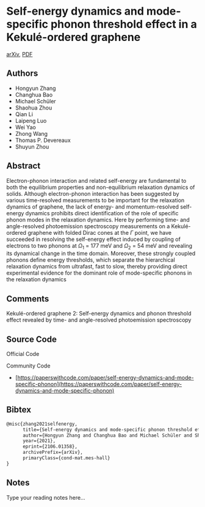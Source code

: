 
# Self-energy dynamics and mode-specific phonon threshold effect in a Kekulé-ordered graphene

[arXiv](https://arxiv.org/abs/2106.01358), [PDF](https://arxiv.org/pdf/2106.01358.pdf)

## Authors

- Hongyun Zhang
- Changhua Bao
- Michael Schüler
- Shaohua Zhou
- Qian Li
- Laipeng Luo
- Wei Yao
- Zhong Wang
- Thomas P. Devereaux
- Shuyun Zhou

## Abstract

Electron-phonon interaction and related self-energy are fundamental to both the equilibrium properties and non-equilibrium relaxation dynamics of solids. Although electron-phonon interaction has been suggested by various time-resolved measurements to be important for the relaxation dynamics of graphene, the lack of energy- and momentum-resolved self-energy dynamics prohibits direct identification of the role of specific phonon modes in the relaxation dynamics. Here by performing time- and angle-resolved photoemission spectroscopy measurements on a Kekulé-ordered graphene with folded Dirac cones at the $\Gamma$ point, we have succeeded in resolving the self-energy effect induced by coupling of electrons to two phonons at $\Omega_1$ = 177 meV and $\Omega_2$ = 54 meV and revealing its dynamical change in the time domain. Moreover, these strongly coupled phonons define energy thresholds, which separate the hierarchical relaxation dynamics from ultrafast, fast to slow, thereby providing direct experimental evidence for the dominant role of mode-specific phonons in the relaxation dynamics

## Comments

Kekulé-ordered graphene 2: Self-energy dynamics and phonon threshold effect revealed by time- and angle-resolved photoemission spectroscopy

## Source Code

Official Code



Community Code

- [https://paperswithcode.com/paper/self-energy-dynamics-and-mode-specific-phonon](https://paperswithcode.com/paper/self-energy-dynamics-and-mode-specific-phonon)

## Bibtex

```tex
@misc{zhang2021selfenergy,
      title={Self-energy dynamics and mode-specific phonon threshold effect in a Kekul\'e-ordered graphene}, 
      author={Hongyun Zhang and Changhua Bao and Michael Schüler and Shaohua Zhou and Qian Li and Laipeng Luo and Wei Yao and Zhong Wang and Thomas P. Devereaux and Shuyun Zhou},
      year={2021},
      eprint={2106.01358},
      archivePrefix={arXiv},
      primaryClass={cond-mat.mes-hall}
}
```

## Notes

Type your reading notes here...

